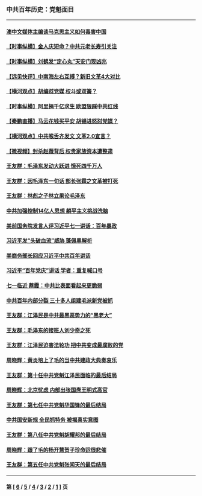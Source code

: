 ### 中共百年历史：党魁面目
---
#### [澳中文媒体主编谈马克思主义如何毒害中国](../../pages/nf1176107/n13257387.md?10050430) 
#### [【时事纵横】金人庆短命？中共元老长寿引关注](../../pages/nf1176107/n13217934.md?10050430) 
#### [【时事纵横】刘鹤发“定心丸”天安门现凶兆](../../pages/nf1176107/n13215416.md?10050430) 
#### [【远见快评】中南海左右互搏？新旧文革4大对比](../../pages/nf1176107/n13214745.md?10050430) 
#### [【横河观点】胡编怼党媒 权斗或双簧？](../../pages/nf1176107/n13210864.md?10050430) 
#### [【时事纵横】阿里捐千亿求生 欧盟狠踩中共红线](../../pages/nf1176107/n13206431.md?10050430) 
#### [【秦鹏直播】马云花钱买平安 胡锡进怒怼党媒？](../../pages/nf1176107/n13206392.md?10050430) 
#### [【横河观点】中共喉舌齐发文 文革2.0宣言？](../../pages/nf1176107/n13201248.md?10050430) 
#### [【微视频】封杀赵薇背后 权贵家族资本遭整肃](../../pages/nf1176107/n13197798.md?10050430) 
#### [王友群：毛泽东发动大跃进 饿死四千万人](../../pages/nf1176107/n13177158.md?10050430) 
#### [王友群：因毛泽东一句话 部长张霖之文革被打死](../../pages/nf1176107/n13161711.md?10050430) 
#### [王友群：林彪之子林立果论毛泽东](../../pages/nf1176107/n13128622.md?10050430) 
#### [中共加强控制14亿人思想 躺平主义挑战洗脑](../../pages/nf1176107/n13094299.md?10050430) 
#### [美前国务院发言人评习近平七一讲话：百年暴政](../../pages/nf1176107/n13066986.md?10050430) 
#### [习近平发“头破血流”威胁 蓬佩奥解析](../../pages/nf1176107/n13063604.md?10050430) 
#### [美商务部长回应习近平中共百年讲话](../../pages/nf1176107/n13062903.md?10050430) 
#### [习近平“百年党庆”讲话 学者：重复喊口号](../../pages/nf1176107/n13061411.md?10050430) 
#### [七一临近 蔡霞：中共比表面看起来更脆弱](../../pages/nf1176107/n13056418.md?10050430) 
#### [中共百年内部分裂 三十多人组建毛派新党被抓](../../pages/nf1176107/n13044023.md?10050430) 
#### [王友群：江泽民是中共最黑恶势力的“黑老大”](../../pages/nf1176107/n13022180.md?10050430) 
#### [王友群：毛泽东的接班人刘少奇之死](../../pages/nf1176107/n12991772.md?10050430) 
#### [王友群：江泽民迫害法轮功 把中共变成最腐败的党](../../pages/nf1176107/n12947347.md?10050430) 
#### [周晓辉：黄炎培上了毛的当中共建政大典奏哀乐](../../pages/nf1176107/n12942780.md?10050430) 
#### [王友群：第十任中共党魁江泽民面临的最后结局](../../pages/nf1176107/n12933748.md?10050430) 
#### [周晓辉：北京忧虑 内部出张国焘王明式高官](../../pages/nf1176107/n12931709.md?10050430) 
#### [王友群：第七任中共党魁华国锋的最后结局](../../pages/nf1176107/n12918457.md?10050430) 
#### [中共国安新规 全民抓特务 被揭真实意图](../../pages/nf1176107/n12911615.md?10050430) 
#### [王友群：第八任中共党魁胡耀邦的最后结局](../../pages/nf1176107/n12902918.md?10050430) 
#### [周晓辉：跟了毛的杨开慧贺子珍命运很悲催](../../pages/nf1176107/n12877804.md?10050430) 
#### [王友群：第五任中共党魁张闻天的最后结局](../../pages/nf1176107/n12865420.md?10050430) 

---
#### 第 [ [6](./6.md?10050430) / [5](./5.md?10050430) / [4](./4.md?10050430) / [3](./3.md?10050430) / [2](./2.md?10050430) / [1](./1.md?10050430) ] 页
